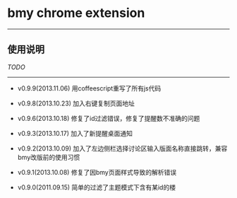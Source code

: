 bmy chrome extension
====================

---

使用说明
-------

*TODO*

---

- v0.9.9(2013.11.06) 用coffeescript重写了所有js代码

- v0.9.8(2013.10.23) 加入右键复制页面地址

- v0.9.6(2013.10.18) 修复了id过滤错误，修复了提醒数不准确的问题

- v0.9.3(2013.10.17) 加入了新提醒桌面通知

- v0.9.2(2013.10.09) 加入了左边侧栏选择讨论区输入版面名称直接跳转，兼容bmy改版前的使用习惯

- v0.9.1(2013.10.08) 修复了因bmy页面样式导致的解析错误

- v0.9.0(2011.09.15) 简单的过滤了主题模式下含有某id的楼
